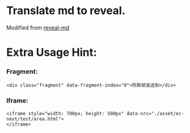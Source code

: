 # Translate md to reveal.

Modified from [reveal-md](https://github.com/webpro/reveal-md)


# Extra Usage Hint:

### Fragment:

```
<div class="fragment" data-fragment-index="0">阿斯顿发送到</div>
```

### Iframe:

```
<iframe style="width: 700px; height: 500px" data-src="./asset/ec-next/test/area.html">
</iframe>
```

